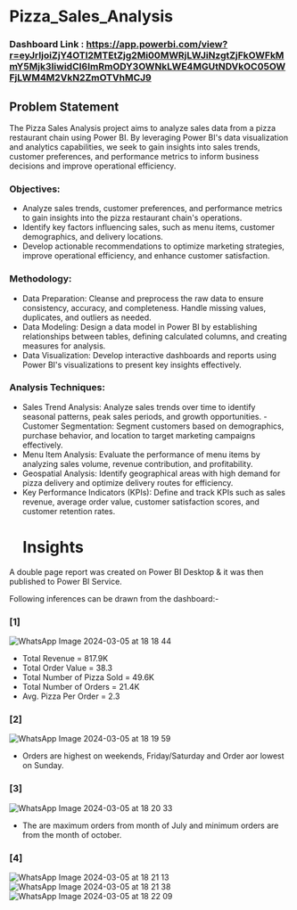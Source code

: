# Pizza_Sales_Analysis
### Dashboard Link : https://app.powerbi.com/view?r=eyJrIjoiZjY4OTI2MTEtZjg2Mi00MWRjLWJiNzgtZjFkOWFkMmY5Mjk3IiwidCI6ImRmODY3OWNkLWE4MGUtNDVkOC05OWFjLWM4M2VkN2ZmOTVhMCJ9

## Problem Statement



The Pizza Sales Analysis project aims to analyze sales data from a pizza restaurant chain using Power BI. By leveraging Power BI's data visualization and analytics capabilities, we seek to gain insights into sales trends, customer preferences, and performance metrics to inform business decisions and improve operational efficiency.


### Objectives:
- Analyze sales trends, customer preferences, and performance metrics to gain insights into the pizza restaurant chain's operations.
- Identify key factors influencing sales, such as menu items, customer demographics, and delivery locations.
- Develop actionable recommendations to optimize marketing strategies, improve operational efficiency, and enhance customer satisfaction.


###  Methodology:
- Data Preparation: Cleanse and preprocess the raw data to ensure consistency, accuracy, and completeness. Handle missing values, duplicates, and outliers as needed.
- Data Modeling: Design a data model in Power BI by establishing relationships between tables, defining calculated columns, and creating measures for analysis.
- Data Visualization: Develop interactive dashboards and reports using Power BI's visualizations to present key insights effectively.

###  Analysis Techniques:
-    Sales Trend Analysis: Analyze sales trends over time to identify seasonal patterns, peak sales periods, and growth opportunities.  - Customer Segmentation: Segment customers based on demographics, purchase behavior, and location to target marketing campaigns effectively.
- Menu Item Analysis: Evaluate the performance of menu items by analyzing sales volume, revenue contribution, and profitability.
- Geospatial Analysis: Identify geographical areas with high demand for pizza delivery and optimize delivery routes for efficiency.
- Key Performance Indicators (KPIs): Define and track KPIs such as sales revenue, average order value, customer satisfaction scores, and customer retention rates.
  # Insights

A double page report was created on Power BI Desktop & it was then published to Power BI Service.

Following inferences can be drawn from the dashboard:-

### [1] 
![WhatsApp Image 2024-03-05 at 18 18 44](https://github.com/arif246/Pizza_Sales_Analysis/assets/71145958/91eb56c2-d000-4682-82ad-c75bfed43325)
- Total Revenue = 817.9K
- Total Order Value = 38.3
- Total Number of Pizza Sold = 49.6K
- Total Number of Orders = 21.4K
- Avg. Pizza Per Order = 2.3
 ### [2]
 ![WhatsApp Image 2024-03-05 at 18 19 59](https://github.com/arif246/Pizza_Sales_Analysis/assets/71145958/a54eb857-4295-4a2e-b858-0c17f12bdf1f)
 - Orders are highest on weekends, Friday/Saturday and Order aor lowest on Sunday.

### [3]
 ![WhatsApp Image 2024-03-05 at 18 20 33](https://github.com/arif246/Pizza_Sales_Analysis/assets/71145958/e3be1829-dff9-493d-99c9-75867715efee)
 - The are maximum orders from month of July and minimum orders are from the month of october.

### [4]
![WhatsApp Image 2024-03-05 at 18 21 13](https://github.com/arif246/Pizza_Sales_Analysis/assets/71145958/8a12d938-d4b6-47a6-86db-8c57749efe88)
![WhatsApp Image 2024-03-05 at 18 21 38](https://github.com/arif246/Pizza_Sales_Analysis/assets/71145958/7625ef70-a120-4252-9893-3d657a3d328f)
![WhatsApp Image 2024-03-05 at 18 22 09](https://github.com/arif246/Pizza_Sales_Analysis/assets/71145958/95526100-5896-4328-a95a-dfc253fde21f)
  


